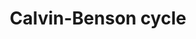 ---
annotations:
- type: Pathway Ontology
  value: photosynthesis pathway
authors:
- Anwesha
- MaintBot
- Sbohler
- Youssefwalid
- Egonw
- Mkutmon
- Eweitz
description: ''
last-edited: 2021-05-26
organisms:
- Arabidopsis thaliana
redirect_from:
- /index.php/Pathway:WP2619
- /instance/WP2619
schema-jsonld:
- '@context': https://schema.org/
  '@id': https://wikipathways.github.io/pathways/WP2619.html
  '@type': Dataset
  creator:
    '@type': Organization
    name: WikiPathways
  description: ''
  keywords:
  - sedoheptulose 1,7-bisphosphatase
  - fructose 1,6-bisphosphate
  - Pi
  - RuBisCO SSU3B
  - 3-phosphoglycerate
  - ATP
  - H2O
  - glyceraldehyde-3-phosphate dehydrogenase 1
  - fructose-1,6-bisphosphatase
  - transketolase 2
  - aldolase 1
  - ADP
  - Photorespiration
  - O2
  - NADPH
  - 2H+
  - ribulose 5-phosphate 3-epimerase
  - RuBisCO SSU2B
  - ribulose-1,5-bisphosphate
  - carbonic anhydrase 1
  - transketolase 1
  - phosphoglycerate kinase 1
  - NADP+
  - ribulose 5-phosphate isomerase 4
  - sedoheptulose 1,7-bisphosphate
  - xyluloase-5-phosphate
  - erythrose 4-phosphate
  - sedoheptulose 7-phosphate
  - ribose 5-phosphate
  - aldolase 2
  - RuBisCO SSU1A
  - H2CO3
  - glyceraldahyde-3-phosphate
  - triose phosphate isomerase
  - H+
  - CO2
  - phosphoglycerate kinase 2
  - ribulose 5-phosphate isomerase 3
  - ribulose 5-phosphate
  - carbonic anhydrase 2
  - RuBisCO activase
  - 2-phosphoglycolate
  - 1,3-bisphosphoglycerate
  - Glycolysis
  - fructose 6-phosphate
  - RuBisCO SSU1B
  - CO2 + H2O
  - fructose-1,6-bisphosphate
  - Starch Metabolism
  - glyceraldehyde-3-phosphate dehydrogenase 2
  - Dihydroxyacetone phosphate
  - phosphoribulokinase
  - RuBisCO LSU
  license: CC0
  name: Calvin-Benson cycle
seo: CreativeWork
title: Calvin-Benson cycle
wpid: WP2619
---